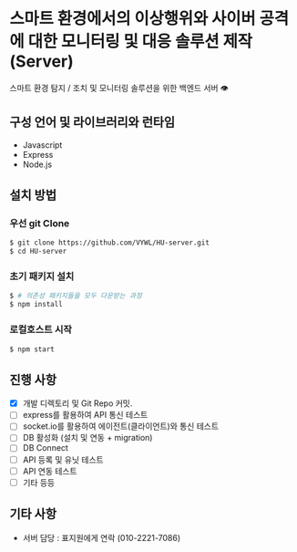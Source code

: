 # 스마트 환경에서의 이상행위와 사이버 공격에 대한 모니터링 및 대응 솔루션 제작 (Server)

스마트 환경 탐지 / 조치 및 모니터링 솔루션을 위한 백엔드 서버 👁

## 구성 언어 및 라이브러리와 런타임

-   Javascript
-   Express
-   Node.js

## 설치 방법

### 우선 git Clone

```sh
$ git clone https://github.com/VYWL/HU-server.git
$ cd HU-server
```

### 초기 패키지 설치

```sh
$ # 의존성 패키지들을 모두 다운받는 과정
$ npm install
```

### 로컬호스트 시작

```sh
$ npm start
```

## 진행 사항

-   [x] 개발 디렉토리 및 Git Repo 커밋.
-   [ ] express를 활용하여 API 통신 테스트
-   [ ] socket.io를 활용하여 에이전트(클라이언트)와 통신 테스트
-   [ ] DB 활성화 (설치 및 연동 + migration)
-   [ ] DB Connect
-   [ ] API 등록 및 유닛 테스트
-   [ ] API 연동 테스트
-   [ ] 기타 등등

## 기타 사항

-   서버 담당 : 표지원에게 연락 (010-2221-7086)
